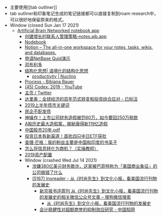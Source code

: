 - 主要使用[[tab outliner]]
- tab outliner和印象笔记生成的笔记链接都可以直接复制到roam research中，可以很好地保留原来的格式。
- Window (closed Sun Jan 17 2021)
    - [Artificial Brain Networked notebook app](https://www.notion.so/Artificial-Brain-Networked-notebook-app-a131b468fc6f43218fb8105430304709)
        - [创建增长的联系人管理策略-notes.ajb.app](https://notes.ajb.app/notes/000039.html)
        - [Nodebook](https://nodebook.io/)
        - [Notion – The all-in-one workspace for your notes, tasks, wikis, and databases.](https://www.notion.so/Artificial-Brain-Networked-notebook-app-a131b468fc6f43218fb8105430304709)
        - [申请NetBase Quid演示](https://go.netbasequid.com/demo?_ga=2.86834460.543172813.1610813194-11882193.1610417928)
        - [邓布利多](https://dumbledore.com/)
        - [结构化思想| 语境化的结构化思想](https://contextualise.dev/topics/view/1/home)
            - [productivity | Nuclino](https://app.nuclino.com/xinyiheng/productivity)
        - [Process - Bibiana Bauer](https://bibi.design/about)
        - [(45) Codex: 2019 - YouTube](https://www.youtube.com/watch?v=nZ64XAUcrnc)
        - [主页 / Twitter](https://twitter.com/home)
        - [达里奥：全球经济的百年范式转变和投资组合应对 - 已标注](evernote:///view/13797828/s63/e012a414-6324-498c-80da-b96d44ba6c9f/e012a414-6324-498c-80da-b96d44ba6c9f/)
        - [2019上半年债市关键词](evernote:///view/13797828/s63/4e9eefcd-5617-4ae8-a0cb-b3a8d00d3ee3/4e9eefcd-5617-4ae8-a0cb-b3a8d00d3ee3/)
        - [民企不配发债](evernote:///view/13797828/s63/9368c7df-4a14-47b6-b4f1-b8480ebe6ade/9368c7df-4a14-47b6-b4f1-b8480ebe6ade/)
        - [神操作！上市公司财务造假被罚60万，如今要回250万税款](evernote:///view/13797828/s63/f2cb1d67-2562-425c-b549-6a387fdad1d0/f2cb1d67-2562-425c-b549-6a387fdad1d0/)
        - [A股历史最大造假案，揭秘康得新119亿造假](evernote:///view/13797828/s63/023dc8ba-7295-4d2f-af93-3b233ed939e0/023dc8ba-7295-4d2f-af93-3b233ed939e0/)
        - [中国股市20年.pdf](evernote:///view/13797828/s63/f5a3a17b-7e80-4ed2-9009-5893e1b17ff8/f5a3a17b-7e80-4ed2-9009-5893e1b17ff8/)
        - [投资日本有新渠道！首批四只中日ETF获批](evernote:///view/13797828/s63/adc3efb1-59e2-467c-8c96-afff81752eee/adc3efb1-59e2-467c-8c96-afff81752eee/)
        - [查理·芒格：我的粉丝主要是中国和印度的书呆子](evernote:///view/13797828/s63/bd701ebf-a221-48b1-9cd4-22ea048ce4d7/bd701ebf-a221-48b1-9cd4-22ea048ce4d7/)
        - [怎么将信息转化为商机？（实操教程）](evernote:///view/13797828/s63/ca02c2db-200b-4e42-b9b4-339ac38c9871/ca02c2db-200b-4e42-b9b4-339ac38c9871/)
        - [2019资产配置](evernote:///view/13797828/s63/2e9aa2f9-3f1e-4314-a359-3f28244b90d3/2e9aa2f9-3f1e-4314-a359-3f28244b90d3/)
        - Window (crashed Wed Jul 14 2021)
            - [涉嫌380亿美元财务欺诈，这家被巴菲特称为「美国商业象征」的公司做错了什么](https://app.yinxiang.com/shard/s63/nl/13797828/65ee81d8-f1ee-44bc-bc01-3d59dff2bb99/)
            - [(5167) Inoreader - 从《时尚先生》到文化小报，看美国流行刊物的发展史](https://www.inoreader.com/article/3a9c6e7b6cf32e51-)
                - [新京报书评周刊 从《时尚先生》到文化小报，看美国流行刊物的发展史的相关微信公众号文章 – 搜狗微信搜索](https://weixin.sogou.com/weixin?type=2&query=%E6%96%B0%E4%BA%AC%E6%8A%A5%E4%B9%A6%E8%AF%84%E5%91%A8%E5%88%8A+%E4%BB%8E%E3%80%8A%E6%97%B6%E5%B0%9A%E5%85%88%E7%94%9F%E3%80%8B%E5%88%B0%E6%96%87%E5%8C%96%E5%B0%8F%E6%8A%A5%EF%BC%8C%E7%9C%8B%E7%BE%8E%E5%9B%BD%E6%B5%81%E8%A1%8C%E5%88%8A%E7%89%A9%E7%9A%84%E5%8F%91%E5%B1%95%E5%8F%B2)
                    - [从《时尚先生》到文化小报，看美国流行刊物的发展史](https://mp.weixin.qq.com/s?src=11&timestamp=1626251315&ver=3189&signature=mjttGO-4xksfAhhS35rCmkxGqqq7sSFhaO0wEwTQR*DoLFu5wh33ZIDBHuJXuzzLApMLCZxmeD2YybK4vN7kazl7KdVIxN5BZsaslNscDpZM24OB23yzWoAln9MpIYuS&new=1)
                - [会计稳健性对超额商誉的抑制效应研究 - 中国知网](https://t.cnki.net/kcms/detail?v=0tYAourESlsF1tyJiUO4RYUv7Z0M9dQmP9QnvSuSC07kPMnxzyHFXjDNqCqNLb1iNL9A-Wn9E_1u8XchHwu62irqX8O76BAAf8KCbbTcPLIfuCqp2-Cs1w==)
